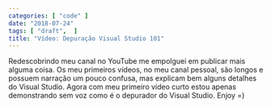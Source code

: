 ```yaml
---
categories: [ "code" ]
date: "2018-07-24"
tags: [ "draft",  ]
title: "Vídeo: Depuração Visual Studio 101"
---
```

Redescobrindo meu canal no YouTube me empolguei em publicar mais alguma
coisa. Os meu primeiros vídeos, no meu canal pessoal, são longos e
possuem narração um pouco confusa, mas explicam bem alguns detalhes
do Visual Studio. Agora com meu primeiro vídeo curto estou apenas
demonstrando sem voz como é o depurador do Visual Studio. Enjoy =)
